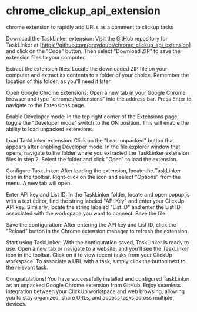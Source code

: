 # chrome_clickup_api_extension
chrome extension to rapidly add URLs as a comment to clickup tasks

Download the TaskLinker extension: Visit the GitHub repository for TaskLinker at [https://github.com/greydoubt/chrome_clickup_api_extension] and click on the "Code" button. Then select "Download ZIP" to save the extension files to your computer.

Extract the extension files: Locate the downloaded ZIP file on your computer and extract its contents to a folder of your choice. Remember the location of this folder, as you'll need it later.

Open Google Chrome Extensions: Open a new tab in your Google Chrome browser and type "chrome://extensions" into the address bar. Press Enter to navigate to the Extensions page.

Enable Developer mode: In the top right corner of the Extensions page, toggle the "Developer mode" switch to the ON position. This will enable the ability to load unpacked extensions.

Load TaskLinker extension: Click on the "Load unpacked" button that appears after enabling Developer mode. In the file explorer window that opens, navigate to the folder where you extracted the TaskLinker extension files in step 2. Select the folder and click "Open" to load the extension.

Configure TaskLinker: After loading the extension, locate the TaskLinker icon in the toolbar. Right-click on the icon and select "Options" from the menu. A new tab will open.

Enter API key and List ID: In the TaskLinker folder, locate and open popup.js with a text editor, find the string labeled "API Key" and enter your ClickUp API key. Similarly, locate the string labeled "List ID" and enter the List ID associated with the workspace you want to connect. Save the file.

Save the configuration: After entering the API key and List ID, click the "Reload" button in the Chrome extension manager to refresh the extension.

Start using TaskLinker: With the configuration saved, TaskLinker is ready to use. Open a new tab or navigate to a website, and you'll see the TaskLinker icon in the toolbar. Click on it to view recent tasks from your ClickUp workspace. To associate a URL with a task, simply click the  button next to the relevant task.

Congratulations! You have successfully installed and configured TaskLinker as an unpacked Google Chrome extension from GitHub. Enjoy seamless integration between your ClickUp workspace and web browsing, allowing you to stay organized, share URLs, and access tasks across multiple devices.
